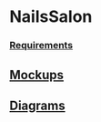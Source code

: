 # NailsSalon
### [Requirements](https://github.com/dima199980/Nails-Salon/tree/master/documentation)
## [Mockups](https://github.com/dima199980/Nails-Salon/tree/master/mockups)
## [Diagrams](https://github.com/dima199980/Nails-Salon/blob/master/diagrams)
